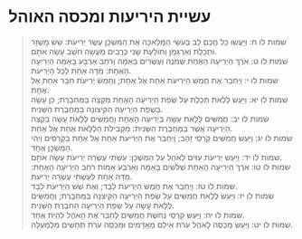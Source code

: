 # עשיית היריעות ומכסה האוהל

> שמות לו ח: וַיַּעֲשׂוּ כָל חֲכַם לֵב בְּעֹשֵׂי הַמְּלָאכָה אֶת הַמִּשְׁכָּן עֶשֶׂר יְרִיעֹת:  שֵׁשׁ מָשְׁזָר וּתְכֵלֶת וְאַרְגָּמָן וְתוֹלַעַת שָׁנִי כְּרֻבִים מַעֲשֵׂה חֹשֵׁב עָשָׂה אֹתָם.  
> שמות לו ט: אֹרֶךְ הַיְרִיעָה הָאַחַת שְׁמֹנֶה וְעֶשְׂרִים בָּאַמָּה וְרֹחַב אַרְבַּע בָּאַמָּה הַיְרִיעָה הָאֶחָת:  מִדָּה אַחַת לְכָל הַיְרִיעֹת.  
> שמות לו י: וַיְחַבֵּר אֶת חֲמֵשׁ הַיְרִיעֹת אַחַת אֶל אֶחָת; וְחָמֵשׁ יְרִיעֹת חִבַּר אַחַת אֶל אֶחָת.  
> שמות לו יא: וַיַּעַשׂ לֻלְאֹת תְּכֵלֶת עַל שְׂפַת הַיְרִיעָה הָאֶחָת מִקָּצָה בַּמַּחְבָּרֶת; כֵּן עָשָׂה בִּשְׂפַת הַיְרִיעָה הַקִּיצוֹנָה בַּמַּחְבֶּרֶת הַשֵּׁנִית.  
> שמות לו יב: חֲמִשִּׁים לֻלָאֹת עָשָׂה בַּיְרִיעָה הָאֶחָת וַחֲמִשִּׁים לֻלָאֹת עָשָׂה בִּקְצֵה הַיְרִיעָה אֲשֶׁר בַּמַּחְבֶּרֶת הַשֵּׁנִית:  מַקְבִּילֹת הַלֻּלָאֹת אַחַת אֶל אֶחָת.  
> שמות לו יג: וַיַּעַשׂ חֲמִשִּׁים קַרְסֵי זָהָב; וַיְחַבֵּר אֶת הַיְרִיעֹת אַחַת אֶל אַחַת בַּקְּרָסִים וַיְהִי הַמִּשְׁכָּן אֶחָד.  
> שמות לו יד: וַיַּעַשׂ יְרִיעֹת עִזִּים לְאֹהֶל עַל הַמִּשְׁכָּן:  עַשְׁתֵּי עֶשְׂרֵה יְרִיעֹת עָשָׂה אֹתָם.  
> שמות לו טו: אֹרֶךְ הַיְרִיעָה הָאַחַת שְׁלֹשִׁים בָּאַמָּה וְאַרְבַּע אַמּוֹת רֹחַב הַיְרִיעָה הָאֶחָת:  מִדָּה אַחַת לְעַשְׁתֵּי עֶשְׂרֵה יְרִיעֹת.  
> שמות לו טז: וַיְחַבֵּר אֶת חֲמֵשׁ הַיְרִיעֹת לְבָד; וְאֶת שֵׁשׁ הַיְרִיעֹת לְבָד.  
> שמות לו יז: וַיַּעַשׂ לֻלָאֹת חֲמִשִּׁים עַל שְׂפַת הַיְרִיעָה הַקִּיצֹנָה בַּמַּחְבָּרֶת; וַחֲמִשִּׁים לֻלָאֹת עָשָׂה עַל שְׂפַת הַיְרִיעָה הַחֹבֶרֶת הַשֵּׁנִית.  
> שמות לו יח: וַיַּעַשׂ קַרְסֵי נְחֹשֶׁת חֲמִשִּׁים לְחַבֵּר אֶת הָאֹהֶל לִהְיֹת אֶחָד.  
> שמות לו יט: וַיַּעַשׂ מִכְסֶה לָאֹהֶל עֹרֹת אֵילִם מְאָדָּמִים וּמִכְסֵה עֹרֹת תְּחָשִׁים מִלְמָעְלָה.   
 


